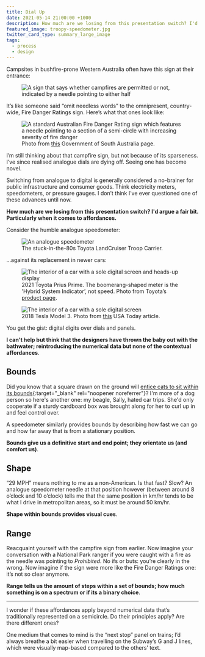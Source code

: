 ```yaml
---
title: Dial Up
date: 2021-05-14 21:00:00 +1000
description: How much are we losing from this presentation switch? I'd argue a fair bit. Particularly when it comes to affordances.
featured_image: troopy-speedometer.jpg
twitter_card_type: summary_large_image
tags:
  - process
  - design
---
```


Campsites in bushfire-prone Western Australia often have this sign at their entrance:

<figure>
  <img data-src="https://ik.imagekit.io/dw/notes/dial-up/campfire-sign.jpg" alt="A sign that says whether campfires are permitted or not, indicated by a needle pointing to either half">
</figure>

It’s like someone said “omit needless words” to the omnipresent, country-wide, Fire Danger Ratings sign. Here’s what that ones look like:

<figure>
  <img data-src="https://ik.imagekit.io/dw/notes/dial-up/fire-danger-rating.jpg" alt="A standard Australian Fire Danger Rating sign which features a needle pointing to a section of a semi-circle with increasing severity of fire danger">
  <figcaption>Photo from <a href="https://www.environment.sa.gov.au/news-hub/news/articles/2019/11/parks-close-with-catastrophic-fire-danger" target="_blank" rel="noopener noreferrer">this</a> Government of South Australia page.</figcaption>
</figure>

I’m still thinking about that campfire sign, but not because of its sparseness. I’ve since realised analogue dials are dying off. Seeing one has become novel.

Switching from analogue to digital is generally considered a no-brainer for public infrastructure and consumer goods. Think electricity meters, speedometers, or pressure gauges. I don’t think I’ve ever questioned one of these advances until now.

**How much are we losing from this presentation switch? I'd argue a fair bit. Particularly when it comes to affordances.**

Consider the humble analogue speedometer:


<figure>
  <img data-src="https://ik.imagekit.io/dw/notes/dial-up/troopy-speedometer.jpg" alt="An analogue speedometer">
  <figcaption>The stuck-in-the-80s Toyota LandCruiser Troop Carrier.</figcaption>
</figure>

…against its replacement in newer cars:

<figure>
  <img data-src="https://ik.imagekit.io/dw/notes/dial-up/toyota-prius-prime.jpg" alt="The interior of a car with a sole digital screen and heads-up display">
  <figcaption>2021 Toyota Prius Prime. The boomerang-shaped meter is the 'Hybrid System Indicator’, not speed. Photo from Toyota’s <a href="https://www.toyota.com/priusprime/photo-gallery/interior/9" target="_blank" rel="noopener noreferrer">product page</a>.</figcaption>
</figure>

<figure>
  <img data-src="https://ik.imagekit.io/dw/notes/dial-up/tesla-model-3.jpg" alt="The interior of a car with a sole digital screen">
  <figcaption>2018 Tesla Model 3. Photo from <a href="https://www.usatoday.com/story/tech/talkingtech/2018/10/04/tesla-model-3-display-confuses-police-officer/1510873002/" target="_blank" rel="noopener noreferrer">this</a> USA Today article.</figcaption>
</figure>

You get the gist: digital digits over dials and panels.

**I can't help but think that the designers have thrown the baby out with the bathwater; reintroducing the numerical data but none of the contextual affordances**.

## Bounds

Did you know that a square drawn on the ground will [entice cats to sit within its bounds](https://www.npr.org/2021/05/10/994262792/cats-take-if-i-fits-i-sits-seriously-even-if-the-space-is-just-an-illusion){:target="_blank" rel="noopener noreferrer"}? I'm more of a dog person so here's another one: my beagle, Sally, hated car trips. She'd only cooperate if a sturdy cardboard box was brought along for her to curl up in and feel control over.

A speedometer similarly provides bounds by describing how fast we can go and how far away that is from a stationary position.

**Bounds give us a definitive start and end point; they orientate us (and comfort us)**.

## Shape

“29 MPH” means nothing to me as a non-American. Is that fast? Slow? An analogue speedometer needle at that position however (between around 8 o’clock and 10 o’clock) tells me that the same position in km/hr tends to be what I drive in metropolitan areas, so it must be around 50 km/hr.

**Shape within bounds provides visual cues**.

## Range

Reacquaint yourself with the campfire sign from earlier. Now imagine your conversation with a National Park ranger if you were caught with a fire as the needle was pointing to _Prohibited_. No ifs or buts: you’re clearly in the wrong. Now imagine if the sign were more like the Fire Danger Ratings one: it’s not so clear anymore.

**Range tells us the amount of steps within a set of bounds; how much something is on a spectrum or if its a binary choice**.

----

I wonder if these affordances apply beyond numerical data that’s traditionally represented on a semicircle. Do their principles apply? Are there different ones?

One medium that comes to mind is the “next stop” panel on trains; I’d always breathe a bit easier when travelling on the Subway’s G and J lines, which were visually map-based compared to the others’ text.
